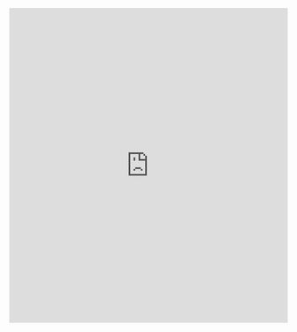 <p><iframe allowfullscreen width="100%" height="569" class="google-slides-iframe" frameborder="0" scrolling="no" src="https://docs.google.com/presentation/d/e/2PACX-1vRGFnMvOTAHuvZQ6ooRyExJbmUfU_PrJf_sMC_2aCCZM3u0NLTuxXZlrdhS_eK9IFBSueY34_OO8HFc/embed?start=false&amp;loop=false&amp;delayms=3000"></iframe></p>